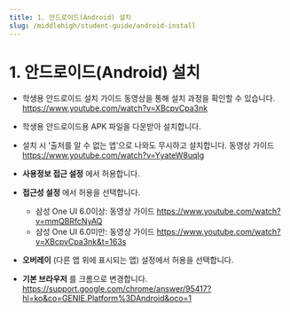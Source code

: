 ```yaml
---
title: 1. 안드로이드(Android) 설치
slug: /middlehigh/student-guide/android-install
---
```


# 1. 안드로이드(Android) 설치

- 학생용 안드로이드 설치 가이드 동영상을 통해 설치 과정을 확인할 수 있습니다.\
  https://www.youtube.com/watch?v=XBcpvCpa3nk
- 학생용 안드로이드용 APK 파일을 다운받아 설치합니다.
- 설치 시 ‘출처를 알 수 없는 앱’으로 나와도 무시하고 설치합니다.
  동영상 가이드 https://www.youtube.com/watch?v=YyateW8uqIg
- **사용정보 접근 설정** 에서 허용합니다.
- **접근성 설정** 에서 허용을 선택합니다.

  - 삼성 One UI 6.0이상: 동영상 가이드 https://www.youtube.com/watch?v=mmQBRfcNyAQ
  - 삼성 One UI 6.0미만: 동영상 가이드 https://www.youtube.com/watch?v=XBcpvCpa3nk&t=163s

- **오버레이** (다른 앱 위에 표시되는 앱) 설정에서 허용을 선택합니다.
- **기본 브라우저** 를 크롬으로 변경합니다. \
  https://support.google.com/chrome/answer/95417?hl=ko&co=GENIE.Platform%3DAndroid&oco=1
